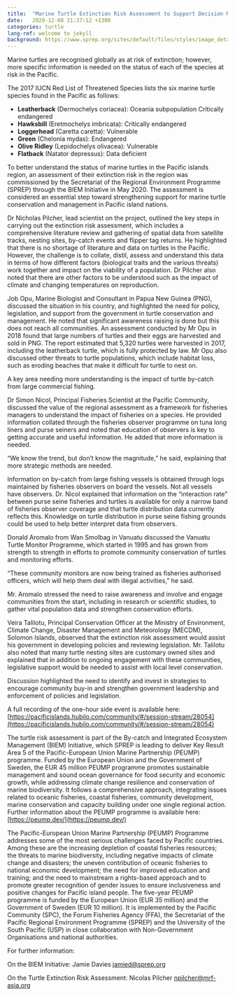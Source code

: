 ```yaml
---
title:  "Marine Turtle Extinction Risk Assessment to Support Decision Making in Turtle Conservation"
date:   2020-12-08 21:37:12 +1300
categories: turtle
lang-ref: welcome to jekyll
background: https://www.sprep.org/sites/default/files/styles/image_detai_670_400_/public/images/news/Image%202_Turtle%20in%20banner.png?itok=W10KaMZz/600x300
---
```


Marine turtles are recognised globally as at risk of extinction; however, more specific information is needed on the status of each of the species at risk in the Pacific.

The 2017 IUCN Red List of Threatened Species lists the six marine turtle species found in the Pacific as follows:

* **Leatherback** (Dermochelys coriacea):    Oceania subpopulation Critically endangered
* **Hawksbill** (Eretmochelys imbricata):    Critically endangered
* **Loggerhead** (Caretta caretta):          Vulnerable
* **Green** (Chelonia mydas):                Endangered
* **Olive Ridley** (Lepidochelys olivacea):  Vulnerable
* **Flatback** (Natator depressus):          Data deficient

To better understand the status of marine turtles in the Pacific islands region, an assessment of their extinction risk in the region was commissioned by the Secretariat of the Regional Environment Programme (SPREP) through the BIEM Initiative in May 2020. The assessment is considered an essential step toward strengthening support for marine turtle conservation and management in Pacific island nations.

Dr Nicholas Pilcher, lead scientist on the project, outlined the key steps in carrying out the extinction risk assessment, which includes a comprehensive literature review and gathering of spatial data from satellite tracks, nesting sites, by-catch events and flipper tag returns. He highlighted that there is no shortage of literature and data on turtles in the Pacific. However, the challenge is to collate, distil, assess and understand this data in terms of how different factors (biological traits and the various threats) work together and impact on the viability of a population. Dr Pilcher also noted that there are other factors to be understood such as the impact of climate and changing temperatures on reproduction.

Job Opu, Marine Biologist and Consultant in Papua New Guinea (PNG), discussed the situation in his country, and highlighted the need for policy, legislation, and support from the government in turtle conservation and management. He noted that significant awareness raising is done but this does not reach all communities. An assessment conducted by Mr Opu in 2018 found that large numbers of turtles and their eggs are harvested and sold in PNG. The report estimated that 5,320 turtles were harvested in 2017, including the leatherback turtle, which is fully protected by law. Mr Opu also discussed other threats to turtle populations, which include habitat loss, such as eroding beaches that make it difficult for turtle to nest on.

A key area needing more understanding is the impact of turtle by-catch from large commercial fishing.

Dr Simon Nicol, Principal Fisheries Scientist at the Pacific Community, discussed the value of the regional assessment as a framework for fisheries managers to understand the impact of fisheries on a species. He provided information collated through the fisheries observer programme on tuna long liners and purse seiners and noted that education of observers is key to getting accurate and useful information. He added that more information is needed.

“We know the trend, but don’t know the magnitude,” he said, explaining that more strategic methods are needed.

Information on by-catch from large fishing vessels is obtained through logs maintained by fisheries observers on board the vessels. Not all vessels have observers. Dr. Nicol explained that information on the “interaction rate” between purse seine fisheries and turtles is available for only a narrow band of fisheries observer coverage and that turtle distribution data currently reflects this. Knowledge on turtle distribution in purse seine fishing grounds could be used to help better interpret data from observers.

Donald Aromalo from Wan Smolbag in Vanuatu discussed the Vanuatu Turtle Monitor Programme, which started in 1995 and has grown from strength to strength in efforts to promote community conservation of turtles and monitoring efforts.

“These community monitors are now being trained as fisheries authorised officers, which will help them deal with illegal activities,” he said.

Mr. Aromalo stressed the need to raise awareness and involve and engage communities from the start, including in research or scientific studies, to gather vital population data and strengthen conservation efforts.

Veira Talilotu, Principal Conservation Officer at the Ministry of Environment, Climate Change, Disaster Management and Meteorology (MECDM), Solomon Islands, observed that the extinction risk assessment would assist his government in developing policies and reviewing legislation. Mr. Talilotu also noted that many turtle nesting sites are customary owned sites and explained that in addition to ongoing engagement with these communities, legislative support would be needed to assist with local level conservation.

Discussion highlighted the need to identify and invest in strategies to encourage community buy-in and strengthen government leadership and enforcement of policies and legislation.

A full recording of the one-hour side event is available here: [https://pacificislands.hubilo.com/community/#/session-stream/28054](https://pacificislands.hubilo.com/community/#/session-stream/28054)

The turtle risk assessment is part of the By-catch and Integrated Ecosystem Management (BIEM) Initiative, which SPREP is leading to deliver Key Result Area 5 of the Pacific-European Union Marine Partnership (PEUMP) programme. Funded by the European Union and the Government of Sweden, the EUR 45 million PEUMP programme promotes sustainable management and sound ocean governance for food security and economic growth, while addressing climate change resilience and conservation of marine biodiversity. It follows a comprehensive approach, integrating issues related to oceanic fisheries, coastal fisheries, community development, marine conservation and capacity building under one single regional action. Further information about the PEUMP programme is available here: [https://peump.dev/](https://peump.dev/)

 The Pacific-European Union Marine Partnership (PEUMP) Programme addresses some of the most serious challenges faced by Pacific countries. Among these are the increasing depletion of coastal fisheries resources; the threats to marine biodiversity, including negative impacts of climate change and disasters; the uneven contribution of oceanic fisheries to national economic development; the need for improved education and training; and the need to mainstream a rights-based approach and to promote greater recognition of gender issues to ensure inclusiveness and positive changes for Pacific island people. The five-year PEUMP programme is funded by the European Union (EUR 35 million) and the Government of Sweden (EUR 10 million). It is implemented by the Pacific Community (SPC), the Forum Fisheries Agency (FFA), the Secretariat of the Pacific Regional Environment Programme (SPREP) and the University of the South Pacific (USP) in close collaboration with Non-Government Organisations and national authorities.


For further information:

On the BIEM Initiative: Jamie Davies [jamied@sprep.org](jamied@sprep.org)

On the Turtle Extinction Risk Assessment: Nicolas Pilcher [npilcher@mrf-asia.org](npilcher@mrf-asia.org)
